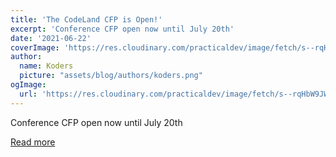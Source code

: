 ```yaml
---
title: 'The CodeLand CFP is Open!'
excerpt: 'Conference CFP open now until July 20th'
date: '2021-06-22'
coverImage: 'https://res.cloudinary.com/practicaldev/image/fetch/s--rqHbW9JW--/c_imagga_scale,f_auto,fl_progressive,h_420,q_auto,w_1000/https://dev-to-uploads.s3.amazonaws.com/uploads/articles/uli7y3jjwcq0bt80b4f5.png'
author:
  name: Koders
  picture: "assets/blog/authors/koders.png"
ogImage:
  url: 'https://res.cloudinary.com/practicaldev/image/fetch/s--rqHbW9JW--/c_imagga_scale,f_auto,fl_progressive,h_420,q_auto,w_1000/https://dev-to-uploads.s3.amazonaws.com/uploads/articles/uli7y3jjwcq0bt80b4f5.png'
---
```


Conference CFP open now until July 20th

[Read more](https://dev.to/devteam/the-codeland-cfp-is-open-45di)
